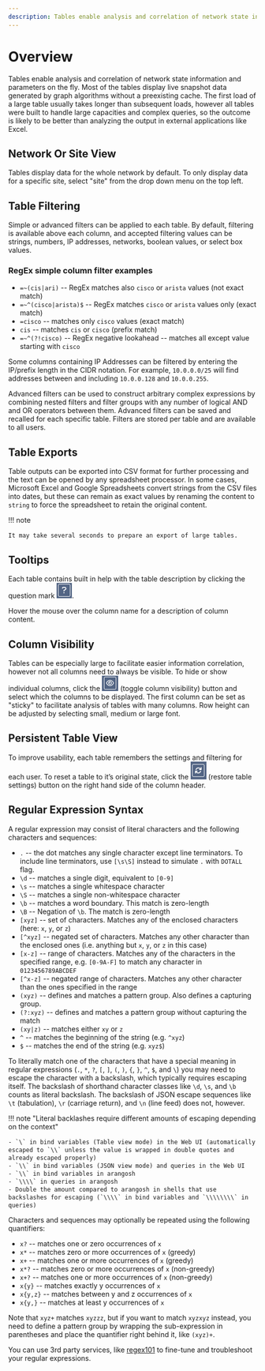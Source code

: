 ```yaml
---
description: Tables enable analysis and correlation of network state information and parameters on the fly. Most of the tables display live snapshot data generated...
---
```


# Overview

Tables enable analysis and correlation of network state information and
parameters on the fly. Most of the tables display live snapshot data
generated by graph algorithms without a preexisting cache. The first
load of a large table usually takes longer than subsequent loads,
however all tables were built to handle large capacities and complex
queries, so the outcome is likely to be better than analyzing the output
in external applications like Excel.

## Network Or Site View

Tables display data for the whole network by default. To only display
data for a specific site, select "site" from the drop down menu on the
top left.

## Table Filtering

Simple or advanced filters can be applied to each table. By default,
filtering is available above each column, and accepted filtering values
can be strings, numbers, IP addresses, networks, boolean values, or
select box values.

### RegEx simple column filter examples

- `=~(cis|ari)` -- RegEx matches also `cisco` or `arista` values (not exact match)
- `=~^(cisco|arista)$` -- RegEx matches `cisco` or `arista` values only (exact match)
- `=cisco` -- matches only `cisco` values (exact match)
- `cis` -- matches `cis` or `cisco` (prefix match)
- `=~^(?!cisco)` -- RegEx negative lookahead -- matches all except value starting with `cisco` 

Some columns containing IP Addresses can be filtered by entering the IP/prefix
length in the CIDR notation. For example, `10.0.0.0/25` will find
addresses between and including `10.0.0.128` and `10.0.0.255`.

Advanced filters can be used to construct arbitrary complex expressions
by combining nested filters and filter groups with any number of logical
AND and OR operators between them. Advanced filters can be saved and
recalled for each specific table. Filters are stored per table and are
available to all users.

## Table Exports

Table outputs can be exported into CSV format for further processing and
the text can be opened by any spreadsheet processor. In some cases,
Microsoft Excel and Google Spreadsheets convert strings from the CSV
files into dates, but these can remain as exact values by renaming the
content to `string` to force the spreadsheet to retain the original
content.

!!! note

    It may take several seconds to prepare an export of large tables.

## Tooltips

Each table contains built in help with the table description by clicking the
question mark ![tooltip](tooltip.png).

Hover the mouse over the column name for a description of column content.

## Column Visibility

Tables can be especially large to facilitate easier information
correlation, however not all columns need to always be visible. To hide
or show individual columns, click the ![visibility](visibility.png)
(toggle column visibility) button and select which the columns to be
displayed. The first column can be set as "sticky" to facilitate
analysis of tables with many columns. Row height can be adjusted by
selecting small, medium or large font.

## Persistent Table View

To improve usability, each table remembers the settings and filtering for each
user. To reset a table to it’s original state, click
the ![restore](restore.png) (restore table settings) button on the right hand
side of the column header.

## Regular Expression Syntax

A regular expression may consist of literal characters and the following characters and sequences:

- `.` -- the dot matches any single character except line terminators. To include line terminators, use `[\s\S]` instead to simulate `.` with `DOTALL` flag.
- `\d` -- matches a single digit, equivalent to `[0-9]`
- `\s` -- matches a single whitespace character
- `\S` -- matches a single non-whitespace character
- `\b` -- matches a word boundary. This match is zero-length
- `\B` -- Negation of `\b`. The match is zero-length
- `[xyz]` -- set of characters. Matches any of the enclosed characters (here: `x`, `y`, or `z`)
- `[^xyz]` -- negated set of characters. Matches any other character than the enclosed ones (i.e. anything but `x`, `y`, or `z` in this case)
- `[x-z]` -- range of characters. Matches any of the characters in the specified range, e.g. `[0-9A-F]` to match any character in `0123456789ABCDEF`
- `[^x-z]` -- negated range of characters. Matches any other character than the ones specified in the range
- `(xyz)` -- defines and matches a pattern group. Also defines a capturing group.
- `(?:xyz)` -- defines and matches a pattern group without capturing the match
- `(xy|z)` -- matches either `xy` or `z`
- `^` -- matches the beginning of the string (e.g. `^xyz`)
- `$` -- matches the end of the string (e.g. `xyz$`)

To literally match one of the characters that have a special meaning in regular expressions (`.`, `*`, `?`, `[`, `]`, `(`, `)`, `{`, `}`, `^`, `$`, and `\`) you may need to escape the character with a backslash, which typically requires escaping itself. The backslash of shorthand character classes like `\d`, `\s`, and `\b` counts as literal backslash. The backslash of JSON escape sequences like `\t` (tabulation), `\r` (carriage return), and `\n` (line feed) does not, however.

!!! note "Literal backlashes require different amounts of escaping depending on the context"

    - `\` in bind variables (Table view mode) in the Web UI (automatically escaped to `\\` unless the value is wrapped in double quotes and already escaped properly)
    - `\\` in bind variables (JSON view mode) and queries in the Web UI
    - `\\` in bind variables in arangosh
    - `\\\\` in queries in arangosh
    - Double the amount compared to arangosh in shells that use backslashes for escaping (`\\\\` in bind variables and `\\\\\\\\` in queries)

Characters and sequences may optionally be repeated using the following quantifiers:

- `x?` -- matches one or zero occurrences of `x`
- `x*` -- matches zero or more occurrences of `x` (greedy)
- `x+` -- matches one or more occurrences of `x` (greedy)
- `x*?` -- matches zero or more occurrences of `x` (non-greedy)
- `x+?` -- matches one or more occurrences of `x` (non-greedy)
- `x{y}` -- matches exactly y occurrences of `x`
- `x{y,z}` -- matches between y and z occurrences of `x`
- `x{y,}` -- matches at least y occurrences of `x`

Note that `xyz+` matches `xyzzz`, but if you want to match `xyzxyz` instead, you need to define a pattern group by wrapping the sub-expression in parentheses and place the quantifier right behind it, like `(xyz)+`.

You can use 3rd party services, like [regex101](https://regex101.com/) to fine-tune and troubleshoot your regular expressions.
